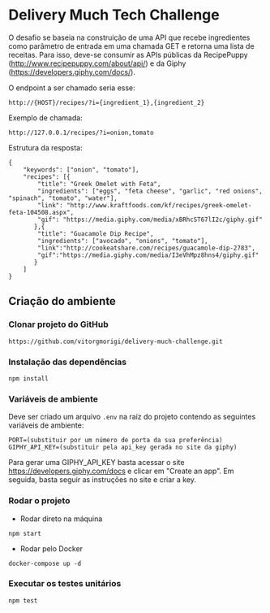 # Delivery Much Tech Challenge

O desafio se baseia na construição de uma API que recebe ingredientes como parâmetro de entrada em uma chamada GET e retorna uma lista de receitas. Para isso, deve-se consumir as APIs públicas da RecipePuppy (http://www.recipepuppy.com/about/api/) e da Giphy (https://developers.giphy.com/docs/).

O endpoint a ser chamado seria esse:
```
http://{HOST}/recipes/?i={ingredient_1},{ingredient_2}

```

Exemplo de chamada:
```
http://127.0.0.1/recipes/?i=onion,tomato

```

Estrutura da resposta:
```
{
	"keywords": ["onion", "tomato"],
	"recipes": [{
		"title": "Greek Omelet with Feta",
		"ingredients": ["eggs", "feta cheese", "garlic", "red onions", "spinach", "tomato", "water"],
		"link": "http://www.kraftfoods.com/kf/recipes/greek-omelet-feta-104508.aspx",
		"gif": "https://media.giphy.com/media/xBRhcST67lI2c/giphy.gif"
	   },{
		"title": "Guacamole Dip Recipe",
		"ingredients": ["avocado", "onions", "tomato"],
		"link":"http://cookeatshare.com/recipes/guacamole-dip-2783",
		"gif":"https://media.giphy.com/media/I3eVhMpz8hns4/giphy.gif"
	   }
	]
}
```


## Criação do ambiente

### Clonar projeto do GitHub
```
https://github.com/vitorgmorigi/delivery-much-challenge.git

```

### Instalação das dependências
```
npm install

```
### Variáveis de ambiente
Deve ser criado um arquivo ```.env``` na raíz do projeto contendo as seguintes variáveis de ambiente:
```
PORT=(substituir por um número de porta da sua preferência)
GIPHY_API_KEY=(substituir pela api_key gerada no site da giphy)
```
Para gerar uma GIPHY_API_KEY basta acessar o site https://developers.giphy.com/docs e clicar em "Create an app". Em seguida, basta seguir as instruções no site e criar a key.

### Rodar o projeto
- Rodar direto na máquina
 ```
 npm start
 ```
 - Rodar pelo Docker
 ```
 docker-compose up -d
 ```
 
 ### Executar os testes unitários
 ```
 npm test
 ```
 


